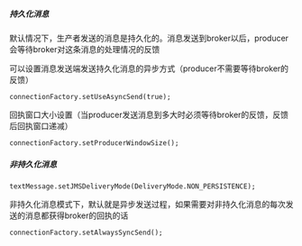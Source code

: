 ##### 持久化消息
默认情况下，生产者发送的消息是持久化的。消息发送到broker以后，producer会等待broker对这条消息的处理情况的反馈

可以设置消息发送端发送持久化消息的异步方式（producer不需要等待broker的反馈）
```angularjs
connectionFactory.setUseAsyncSend(true);
```
回执窗口大小设置（当producer发送消息到多大时必须等待broker的反馈，反馈后回执窗口递减）
```angularjs
connectionFactory.setProducerWindowSize();
```

##### 非持久化消息
```angularjs
textMessage.setJMSDeliveryMode(DeliveryMode.NON_PERSISTENCE);
```
非持久化消息模式下，默认就是异步发送过程，如果需要对非持久化消息的每次发送的消息都获得broker的回执的话
```angularjs
connectionFactory.setAlwaysSyncSend();
```
